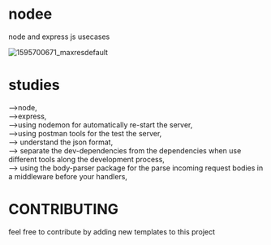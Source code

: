 # nodee
node and express js usecases </br>


![1595700671_maxresdefault](https://user-images.githubusercontent.com/72499839/110999277-30f82f00-8391-11eb-8a1a-d13bdc41c5e1.jpg)


# studies
 -->node,</br>
 -->express,</br>
 -->using nodemon for automatically re-start the server,</br>
 -->using postman tools for the test the server,</br>
 -->   understand the json format,</br>
 -->  separate the dev-dependencies from the dependencies when use different tools along the development process,</br>
 -->   using the body-parser package for the parse incoming request bodies in a middleware before your handlers,
     
     
     
     
# CONTRIBUTING

 feel free to contribute by adding new templates to this project
